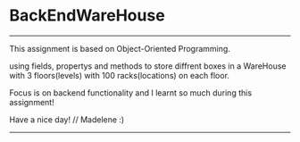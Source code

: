 # BackEndWareHouse
**************************************************************************


This assignment is based on Object-Oriented Programming.

using fields, propertys and methods to store diffrent boxes in a WareHouse
with 3 floors(levels) with 100 racks(locations) on each floor.

Focus is on backend functionality and I learnt so much during this assignment!

Have a nice day! // Madelene :)


**************************************************************************
